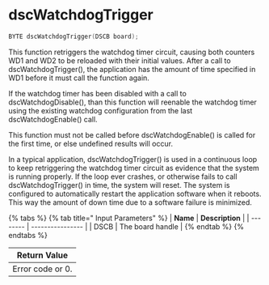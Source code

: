 # dscWatchdogTrigger

```c
BYTE dscWatchdogTrigger(DSCB board);
```

This function retriggers the watchdog timer circuit, causing both counters WD1 and WD2 to be reloaded with their initial values. After a call to dscWatchdogTrigger(), the application has the amount of time specified in WD1 before it must call the function again.

If the watchdog timer has been disabled with a call to dscWatchdogDisable(), than this function will reenable the watchdog timer using the existing watchdog configuration from the last dscWatchdogEnable() call.

This function must not be called before dscWatchdogEnable() is called for the first time, or else undefined results will occur.

In a typical application, dscWatchdogTrigger() is used in a continuous loop to keep retriggering the watchdog timer circuit as evidence that the system is running properly. If the loop ever crashes, or otherwise fails to call dscWatchdogTrigger() in t~~i~~me, the system will reset. The system is configured to automatically restart the application software when it reboots. This way the amount of down time due to a software failure is minimized.

{% tabs %}
{% tab title=" Input Parameters" %}
| **Name** | **Description**  |
| -------- | ---------------- |
| DSCB     | The board handle |
{% endtab %}
{% endtabs %}

| Return Value     |
| ---------------- |
| Error code or 0. |
